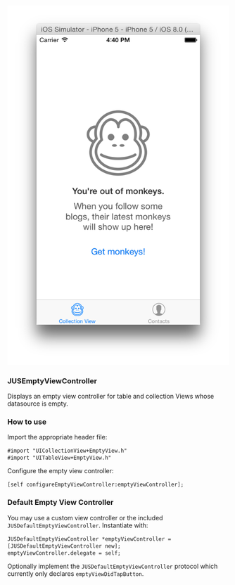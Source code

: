 ![Screenshot](https://raw.githubusercontent.com/juzzin/JUSEmptyViewController/master/screenshot.png)

### JUSEmptyViewController
Displays an empty view controller for table and collection Views whose datasource is empty.

### How to use
Import the appropriate header file:
```
#import "UICollectionView+EmptyView.h"
#import "UITableView+EmptyView.h"
```

Configure the empty view controller:
```
[self configureEmptyViewController:emptyViewController];
```

### Default Empty View Controller
You may use a custom view controller or the included ```JUSDefaultEmptyViewController```. Instantiate with:

```
JUSDefaultEmptyViewController *emptyViewController = [JUSDefaultEmptyViewController new];
emptyViewController.delegate = self;
```

Optionally implement the ```JUSDefaultEmptyViewController``` protocol which currently only declares ```emptyViewDidTapButton```.